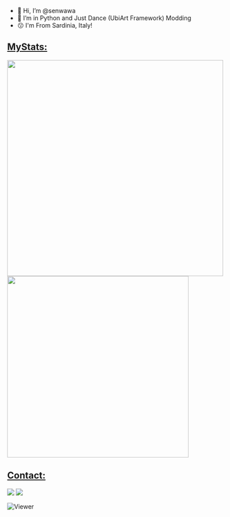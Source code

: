 - 👋 Hi, I’m @senwawa
- 👀 I’m in Python and Just Dance (UbiArt Framework) Modding
- 😗 I'm From Sardinia, Italy!
  
<h2><u>MyStats:</u></h2>
  <p>
    <a href="https://www.youtube.com/channel/UCqZ2pbwbbVbm-4BL69EfeRg"><img src="https://github-readme-stats.vercel.app/api?username=senwawa&theme=github_dark&show_icons=true&count_private=true" width="500"/></a>
    <a href="senmods.things@gmail.com"><img src="https://github-readme-stats.vercel.app/api/top-langs/?username=senwawa&theme=github_dark&layout=compact" width="420"/> </a>
  </p>
  
<h2><u>Contact:</u></h2>
  <p>
    <a href="https://www.youtube.com/channel/UCqZ2pbwbbVbm-4BL69EfeRg"><img src="https://img.shields.io/badge/Telegram-000000?style=for-the-badge&logo=telegram&logoColor=2CA5E0"/></a>
    <a href="senmods.things@gmail.com"><img src="https://img.shields.io/badge/Gmail-000000?style=for-the-badge&logo=gmail&logoColor=D14836"/></a>
  </p>
  
  ![Viewer](https://komarev.com/ghpvc/?username=senwawa17&label=Profile%20Views&color=000000&style=flat)
